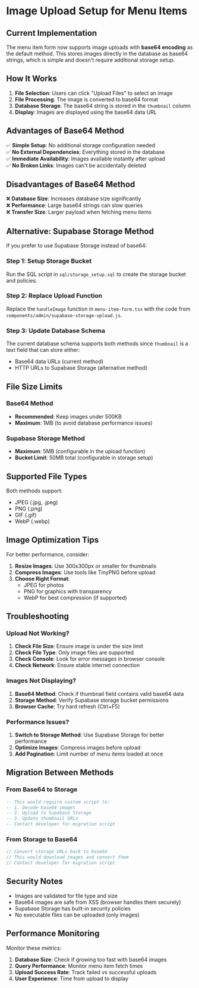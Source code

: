 # Image Upload Setup for Menu Items

## Current Implementation

The menu item form now supports image uploads with **base64 encoding** as the default method. This stores images directly in the database as base64 strings, which is simple and doesn't require additional storage setup.

## How It Works

1. **File Selection**: Users can click "Upload Files" to select an image
2. **File Processing**: The image is converted to base64 format
3. **Database Storage**: The base64 string is stored in the `thumbnail` column
4. **Display**: Images are displayed using the base64 data URL

## Advantages of Base64 Method

✅ **Simple Setup**: No additional storage configuration needed  
✅ **No External Dependencies**: Everything stored in the database  
✅ **Immediate Availability**: Images available instantly after upload  
✅ **No Broken Links**: Images can't be accidentally deleted  

## Disadvantages of Base64 Method

❌ **Database Size**: Increases database size significantly  
❌ **Performance**: Large base64 strings can slow queries  
❌ **Transfer Size**: Larger payload when fetching menu items  

## Alternative: Supabase Storage Method

If you prefer to use Supabase Storage instead of base64:

### Step 1: Setup Storage Bucket

Run the SQL script in `sql/storage_setup.sql` to create the storage bucket and policies.

### Step 2: Replace Upload Function

Replace the `handleImage` function in `menu-item-form.tsx` with the code from `components/admin/supabase-storage-upload.js`.

### Step 3: Update Database Schema

The current database schema supports both methods since `thumbnail` is a text field that can store either:
- Base64 data URLs (current method)
- HTTP URLs to Supabase Storage (alternative method)

## File Size Limits

### Base64 Method
- **Recommended**: Keep images under 500KB
- **Maximum**: 1MB (to avoid database performance issues)

### Supabase Storage Method
- **Maximum**: 5MB (configurable in the upload function)
- **Bucket Limit**: 50MB total (configurable in storage setup)

## Supported File Types

Both methods support:
- JPEG (.jpg, .jpeg)
- PNG (.png)
- GIF (.gif)
- WebP (.webp)

## Image Optimization Tips

For better performance, consider:

1. **Resize Images**: Use 300x300px or smaller for thumbnails
2. **Compress Images**: Use tools like TinyPNG before upload
3. **Choose Right Format**: 
   - JPEG for photos
   - PNG for graphics with transparency
   - WebP for best compression (if supported)

## Troubleshooting

### Upload Not Working?

1. **Check File Size**: Ensure image is under the size limit
2. **Check File Type**: Only image files are supported  
3. **Check Console**: Look for error messages in browser console
4. **Check Network**: Ensure stable internet connection

### Images Not Displaying?

1. **Base64 Method**: Check if thumbnail field contains valid base64 data
2. **Storage Method**: Verify Supabase storage bucket permissions
3. **Browser Cache**: Try hard refresh (Ctrl+F5)

### Performance Issues?

1. **Switch to Storage Method**: Use Supabase Storage for better performance
2. **Optimize Images**: Compress images before upload
3. **Add Pagination**: Limit number of menu items loaded at once

## Migration Between Methods

### From Base64 to Storage

```sql
-- This would require custom script to:
-- 1. Decode base64 images
-- 2. Upload to Supabase Storage  
-- 3. Update thumbnail URLs
-- Contact developer for migration script
```

### From Storage to Base64

```javascript
// Convert storage URLs back to base64
// This would download images and convert them
// Contact developer for migration script
```

## Security Notes

- Images are validated for file type and size
- Base64 images are safe from XSS (browser handles them securely)
- Supabase Storage has built-in security policies
- No executable files can be uploaded (only images)

## Performance Monitoring

Monitor these metrics:

1. **Database Size**: Check if growing too fast with base64 images
2. **Query Performance**: Monitor menu item fetch times
3. **Upload Success Rate**: Track failed vs successful uploads
4. **User Experience**: Time from upload to display